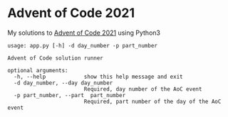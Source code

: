 # Advent of Code 2021

My solutions to [Advent of Code 2021](https://adventofcode.com/2021/) using Python3

```
usage: app.py [-h] -d day_number -p part_number

Advent of Code solution runner

optional arguments:
  -h, --help            show this help message and exit
  -d day_number, --day day_number
                        Required, day number of the AoC event
  -p part_number, --part  part_number
                        Required, part number of the day of the AoC event
```
